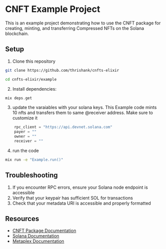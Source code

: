 # CNFT Example Project

This is an example project demonstrating how to use the CNFT package for creating, minting, and transferring Compressed NFTs on the Solana blockchain.

## Setup

1. Clone this repository
```bash
git clone https://github.com/thrishank/cnfts-elixir 

cd cnfts-elixir/example
```
2. Install dependencies:
```elixir
mix deps.get
```
3. update the varaiables with your solana keys. This Example code mints 10 nfts and transfers them to same @receiver address. Make sure to customize it
```elixir
    rpc_client = "https://api.devnet.solana.com"
    payer = ""  
    owner = ""
    receiver = ""
```
4. run the code
```bash
mix run -e "Example.run()"
```

## Troubleshooting

1. If you encounter RPC errors, ensure your Solana node endpoint is accessible
2. Verify that your keypair has sufficient SOL for transactions
3. Check that your metadata URI is accessible and properly formatted

## Resources

- [CNFT Package Documentation](https://hex.pm/packages/cnft)
- [Solana Documentation](https://docs.solana.com)
- [Metaplex Documentation](https://docs.metaplex.com)